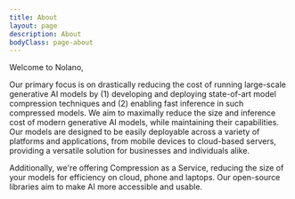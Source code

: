 ```yaml
---
title: About
layout: page
description: About
bodyClass: page-about
---
```


Welcome to Nolano,

Our primary focus is on drastically reducing the cost of running large-scale generative AI models by (1) developing and deploying state-of-art model compression techniques and (2) enabling fast inference in such compressed models.  We aim to maximally reduce the size and inference cost of modern generative AI models, while maintaining their capabilities. Our models are designed to be easily deployable across a variety of platforms and applications, from mobile devices to cloud-based servers, providing a versatile solution for businesses and individuals alike.

Additionally, we're offering Compression as a Service, reducing the size of your models for efficiency on cloud, phone and laptops. Our open-source libraries aim to make AI more accessible and usable.



